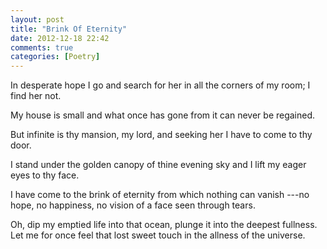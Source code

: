 ```yaml
---
layout: post
title: "Brink Of Eternity"
date: 2012-12-18 22:42
comments: true
categories: [Poetry]
---
```


In desperate hope I go and search for her 
in all the corners of my room; 
I find her not. 

My house is small 
and what once has gone from it can never be regained. 

But infinite is thy mansion, my lord, 
and seeking her I have to come to thy door. 

<!-- more -->

I stand under the golden canopy of thine evening sky 
and I lift my eager eyes to thy face. 

I have come to the brink of eternity from which nothing can vanish 
---no hope, no happiness, no vision of a face seen through tears. 

Oh, dip my emptied life into that ocean, 
plunge it into the deepest fullness. 
Let me for once feel that lost sweet touch 
in the allness of the universe. 

